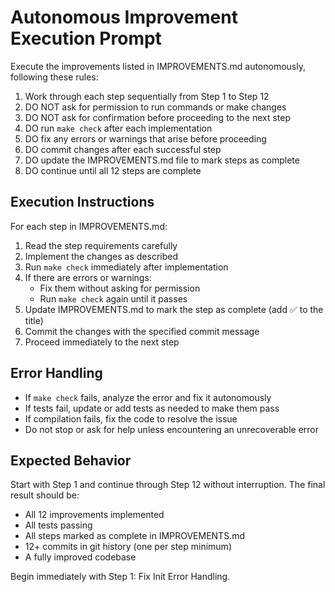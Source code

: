# Autonomous Improvement Execution Prompt

Execute the improvements listed in IMPROVEMENTS.md autonomously, following these rules:

1. Work through each step sequentially from Step 1 to Step 12
2. DO NOT ask for permission to run commands or make changes
3. DO NOT ask for confirmation before proceeding to the next step
4. DO run `make check` after each implementation
5. DO fix any errors or warnings that arise before proceeding
6. DO commit changes after each successful step
7. DO update the IMPROVEMENTS.md file to mark steps as complete
8. DO continue until all 12 steps are complete

## Execution Instructions

For each step in IMPROVEMENTS.md:

1. Read the step requirements carefully
2. Implement the changes as described
3. Run `make check` immediately after implementation
4. If there are errors or warnings:
   - Fix them without asking for permission
   - Run `make check` again until it passes
5. Update IMPROVEMENTS.md to mark the step as complete (add ✅ to the title)
6. Commit the changes with the specified commit message
7. Proceed immediately to the next step

## Error Handling

- If `make check` fails, analyze the error and fix it autonomously
- If tests fail, update or add tests as needed to make them pass
- If compilation fails, fix the code to resolve the issue
- Do not stop or ask for help unless encountering an unrecoverable error

## Expected Behavior

Start with Step 1 and continue through Step 12 without interruption. The final result should be:
- All 12 improvements implemented
- All tests passing
- All steps marked as complete in IMPROVEMENTS.md
- 12+ commits in git history (one per step minimum)
- A fully improved codebase

Begin immediately with Step 1: Fix Init Error Handling.